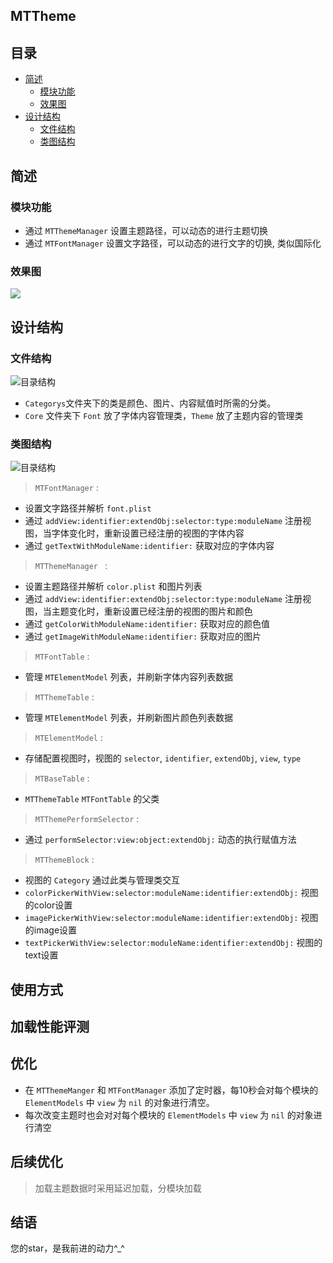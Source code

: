 MTTheme
---------
## 目录

* [简述](#简述)
  * [模块功能](#本模块功能)
  * [效果图](#效果图)
* [设计结构](#设计结构)
  * [文件结构](#文件结构)
  * [类图结构](#类图结构)
  
## 简述
### 模块功能

* 通过 `MTThemeManager` 设置主题路径，可以动态的进行主题切换
* 通过 `MTFontManager` 设置文字路径，可以动态的进行文字的切换, 类似国际化

### 效果图
![](./Docs/MTTheme效果图.gif)
## 设计结构
### 文件结构
![目录结构](./Docs/preview.png)

*  `Categorys`文件夹下的类是颜色、图片、内容赋值时所需的分类。
*  `Core` 文件夹下 `Font` 放了字体内容管理类，`Theme` 放了主题内容的管理类


### 类图结构
![目录结构](./Docs/preview2.png)

> `MTFontManager` :

* 设置文字路径并解析 `font.plist`
* 通过 `addView:identifier:extendObj:selector:type:moduleName` 注册视图，当字体变化时，重新设置已经注册的视图的字体内容
* 通过 `getTextWithModuleName:identifier:` 获取对应的字体内容

> `MTThemeManager ` :

* 设置主题路径并解析 `color.plist` 和图片列表
* 通过 `addView:identifier:extendObj:selector:type:moduleName` 注册视图，当主题变化时，重新设置已经注册的视图的图片和颜色
* 通过 `getColorWithModuleName:identifier:` 获取对应的颜色值
* 通过 `getImageWithModuleName:identifier:` 获取对应的图片

> `MTFontTable` : 

* 管理 `MTElementModel` 列表，并刷新字体内容列表数据

> `MTThemeTable` : 

* 管理 `MTElementModel` 列表，并刷新图片颜色列表数据

> `MTElementModel` : 

* 存储配置视图时，视图的 `selector`, `identifier`, `extendObj`, `view`, `type`

> `MTBaseTable` :

* `MTThemeTable` `MTFontTable` 的父类

> `MTThemePerformSelector` :

* 通过 `performSelector:view:object:extendObj:` 动态的执行赋值方法

> `MTThemeBlock` :

* 视图的 `Category` 通过此类与管理类交互
* `colorPickerWithView:selector:moduleName:identifier:extendObj:` 视图的color设置
* `imagePickerWithView:selector:moduleName:identifier:extendObj:` 视图的image设置
* `textPickerWithView:selector:moduleName:identifier:extendObj:` 视图的text设置

## 使用方式
## 加载性能评测
## 优化
* 在 `MTThemeManger` 和 `MTFontManager` 添加了定时器，每10秒会对每个模块的 `ElementModels` 中 `view` 为 `nil` 的对象进行清空。
* 每次改变主题时也会对对每个模块的 `ElementModels` 中 `view` 为 `nil` 的对象进行清空

## 后续优化
> 加载主题数据时采用延迟加载，分模块加载

## 结语
您的star，是我前进的动力^_^
